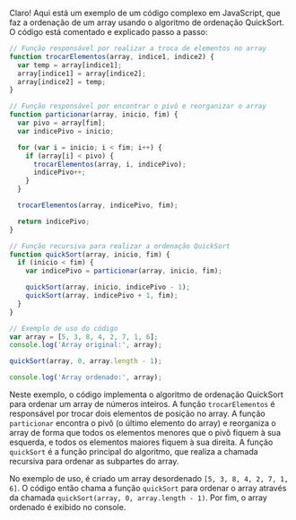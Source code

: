 Claro! Aqui está um exemplo de um código complexo em JavaScript, que faz a ordenação de um array usando o algoritmo de ordenação QuickSort. O código está comentado e explicado passo a passo:

```javascript
// Função responsável por realizar a troca de elementos no array
function trocarElementos(array, indice1, indice2) {
  var temp = array[indice1];
  array[indice1] = array[indice2];
  array[indice2] = temp;
}

// Função responsável por encontrar o pivô e reorganizar o array
function particionar(array, inicio, fim) {
  var pivo = array[fim];
  var indicePivo = inicio;

  for (var i = inicio; i < fim; i++) {
    if (array[i] < pivo) {
      trocarElementos(array, i, indicePivo);
      indicePivo++;
    }
  }

  trocarElementos(array, indicePivo, fim);

  return indicePivo;
}

// Função recursiva para realizar a ordenação QuickSort
function quickSort(array, inicio, fim) {
  if (inicio < fim) {
    var indicePivo = particionar(array, inicio, fim);

    quickSort(array, inicio, indicePivo - 1);
    quickSort(array, indicePivo + 1, fim);
  }
}

// Exemplo de uso do código
var array = [5, 3, 8, 4, 2, 7, 1, 6];
console.log('Array original:', array);

quickSort(array, 0, array.length - 1);

console.log('Array ordenado:', array);
```

Neste exemplo, o código implementa o algoritmo de ordenação QuickSort para ordenar um array de números inteiros. A função `trocarElementos` é responsável por trocar dois elementos de posição no array. A função `particionar` encontra o pivô (o último elemento do array) e reorganiza o array de forma que todos os elementos menores que o pivô fiquem à sua esquerda, e todos os elementos maiores fiquem à sua direita. A função `quickSort` é a função principal do algoritmo, que realiza a chamada recursiva para ordenar as subpartes do array.

No exemplo de uso, é criado um array desordenado `[5, 3, 8, 4, 2, 7, 1, 6]`. O código então chama a função `quickSort` para ordenar o array através da chamada `quickSort(array, 0, array.length - 1)`. Por fim, o array ordenado é exibido no console.